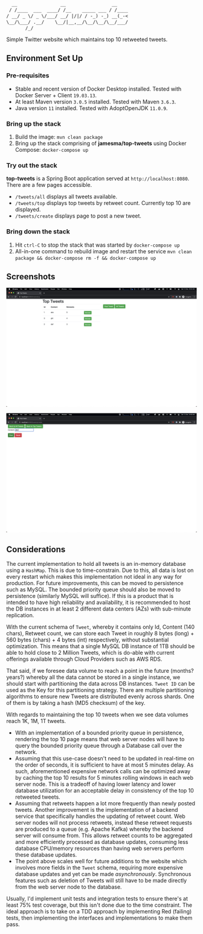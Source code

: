 ```
  __                __                 __    
 / /____  ___  ____/ /__    _____ ___ / /____
/ __/ _ \/ _ \/___/ __/ |/|/ / -_) -_) __(_-<
\__/\___/ .__/    \__/|__,__/\__/\__/\__/___/
       /_/                                   
```

Simple Twitter website which maintains top 10 retweeted tweets.


Environment Set Up
------------------

### Pre-requisites

* Stable and recent version of Docker Desktop installed. Tested with Docker Server + Client `19.03.13`.
* At least Maven version `3.0.5` installed. Tested with Maven `3.6.3`.
* Java version `11` installed. Tested with AdoptOpenJDK `11.0.9`.

### Bring up the stack

1. Build the image: `mvn clean package`
2. Bring up the stack comprising of **jamesma/top-tweets** using Docker Compose: `docker-compose up`

### Try out the stack

**top-tweets** is a Spring Boot application served at `http://localhost:8080`. There are a few pages accessible.

* `/tweets/all` displays all tweets available.
* `/tweets/top` displays top tweets by retweet count. Currently top 10 are displayed.
* `/tweets/create` displays page to post a new tweet.

### Bring down the stack

1. Hit `ctrl-C` to stop the stack that was started by `docker-compose up`
2. All-in-one command to rebuild image and restart the service `mvn clean package && docker-compose rm -f && docker-compose up`

Screenshots
-----------

![Top Tweets](/screenshots/top-tweets.png?raw=true)

![Post Tweet](/screenshots/post-tweet.png?raw=true)

Considerations
--------------

The current implementation to hold all tweets is an in-memory database using a `HashMap`. This is due to time-constrain.
Due to this, all data is lost on every restart which makes this implementation not ideal in any way for production.
For future improvements, this can be moved to persistence such as MySQL. The bounded priority queue should also be moved
to persistence (similarly MySQL will suffice). If this is a product that is intended to have high reliability and 
availability, it is recommended to host the DB instances in at least 2 different data centers (AZs) with sub-minute 
replication.

With the current schema of `Tweet`, whereby it contains only Id, Content (140 chars), Retweet count, we can store each
Tweet in roughly 8 bytes (long) + 560 bytes (chars) + 4 bytes (int) respectively, without substantial optimization. This
means that a single MySQL DB instance of 1TB should be able to hold close to 2 Million Tweets, which is do-able with
current offerings available through Cloud Providers such as AWS RDS.

That said, if we foresee data volume to reach a point in the future (months? years?) whereby all the data cannot be 
stored in a single instance, we should start with partitioning the data across DB instances. `Tweet ID` can be used as
the Key for this partitioning strategy. There are multiple partitioning algorithms to ensure new Tweets are distributed
evenly across shards. One of them is by taking a hash (MD5 checksum) of the key.

With regards to maintaining the top 10 tweets when we see data volumes reach 1K, 1M, 1T tweets.
* With an implementation of a bounded priority queue in persistence, rendering the top 10 page means that web server
nodes will have to query the bounded priority queue through a Database call over the network.
* Assuming that this use-case doesn't need to be updated in real-time on the order of seconds, it is sufficient to have
at most 5 minutes delay. As such, aforementioned expensive network calls can be optimized away by caching the top 10 
results for 5 minutes rolling windows in each web server node. This is a tradeoff of having lower latency and lower 
database utilization for an acceptable delay in consistency of the top 10 retweeted tweets.
* Assuming that retweets happen a lot more frequently than newly posted tweets. Another improvement is the 
implementation of a backend service that specifically handles the updating of retweet count. Web server nodes will not
process retweets, instead these retweet requests are produced to a queue (e.g. Apache Kafka) whereby the backend server
will consume from. This allows retweet counts to be aggregated and more efficiently processed as database updates,
consuming less database CPU/memory resources than having web servers perform these database updates.
* The point above scales well for future additions to the website which involves more fields in the `Tweet` schema,
requiring more expensive database updates and yet can be made *asynchronously*. Synchronous features such as deletion of
Tweets will still have to be made directly from the web server node to the database.

Usually, I'd implement unit tests and integration tests to ensure there's at least 75% test coverage, but this isn't
done due to the time constraint. The ideal approach is to take on a TDD approach by implementing Red (failing) tests,
then implementing the interfaces and implementations to make them pass.